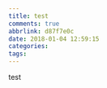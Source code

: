 ```yaml
---
title: test
comments: true
abbrlink: d87f7e0c
date: 2018-01-04 12:59:15
categories:
tags:
---
```


test
